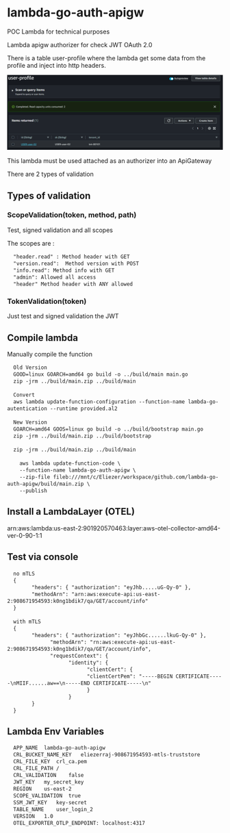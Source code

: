 # lambda-go-auth-apigw

POC Lambda for technical purposes

Lambda apigw authorizer for check JWT OAuth 2.0

There is a table user-profile where the lambda get some data from the profile and inject into http headers. 

![Alt text](/assets/image.png)

This lambda must be used attached as an authorizer into an ApiGateway

There are 2 types of validation

## Types of validation

### ScopeValidation(token, method, path)

Test, signed validation and all scopes

The scopes are :

      "header.read" : Method header with GET
      "version.read":  Method version with POST
      "info.read": Method info with GET
      "admin": Allowed all access
      "header" Method header with ANY allowed

### TokenValidation(token)

Just test and signed validation the JWT

## Compile lambda

   Manually compile the function

      Old Version 
      GOOD=linux GOARCH=amd64 go build -o ../build/main main.go
      zip -jrm ../build/main.zip ../build/main

      Convert
      aws lambda update-function-configuration --function-name lambda-go-autentication --runtime provided.al2

      New Version
      GOARCH=amd64 GOOS=linux go build -o ../build/bootstrap main.go
      zip -jrm ../build/main.zip ../build/bootstrap

      zip -jrm ../build/main.zip ../build/main

        aws lambda update-function-code \
        --function-name lambda-go-auth-apigw \
        --zip-file fileb:///mnt/c/Eliezer/workspace/github.com/lambda-go-auth-apigw/build/main.zip \
        --publish

## Install a LambdaLayer (OTEL)

arn:aws:lambda:us-east-2:901920570463:layer:aws-otel-collector-amd64-ver-0-90-1:1

## Test via console

      no mTLS
      {
            "headers": { "authorization": "eyJhb.....uG-Qy-0" },
            "methodArn": "arn:aws:execute-api:us-east-2:908671954593:k0ng1bdik7/qa/GET/account/info"
      }

      with mTLS
      {
            "headers": { "authorization": "eyJhbGc......lkuG-Qy-0" },
                  "methodArn": "rn:aws:execute-api:us-east-2:908671954593:k0ng1bdik7/qa/GET/account/info",
                  "requestContext": {
                        "identity": {
                              "clientCert": {
                              "clientCertPem": "-----BEGIN CERTIFICATE-----\nMIIF......aw==\n-----END CERTIFICATE-----\n"
                              }
                        }
            }
      }


## Lambda Env Variables

      APP_NAME	lambda-go-auth-apigw
      CRL_BUCKET_NAME_KEY	eliezerraj-908671954593-mtls-truststore
      CRL_FILE_KEY	crl_ca.pem
      CRL_FILE_PATH	/
      CRL_VALIDATION	false
      JWT_KEY	my_secret_key
      REGION	us-east-2
      SCOPE_VALIDATION	true
      SSM_JWT_KEY	key-secret
      TABLE_NAME	user_login_2
      VERSION	1.0
      OTEL_EXPORTER_OTLP_ENDPOINT: localhost:4317
